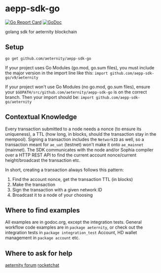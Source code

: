 # aepp-sdk-go
[![Go Report Card](https://goreportcard.com/badge/github.com/aeternity/aepp-sdk-go)](https://goreportcard.com/report/github.com/aeternity/aepp-sdk-go) [![GoDoc](https://godoc.org/github.com/aeternity/aepp-sdk-go?status.svg)](https://godoc.org/github.com/aeternity/aepp-sdk-go)

golang sdk for aeternity blockchain

## Setup
`go get github.com/aeternity/aepp-sdk-go`

If your project uses Go Modules (go.mod, go.sum files), you must include the major version in the import line like this:
`import github.com/aepp-sdk-go/v9/aeternity`

If your project won't use Go Modules (no go.mod, go.sum files), ensure your `$GOPATH/src/github.com/aeternity/aepp-sdk-go` is on the correct branch. Then your import should be:
`import github.com/aepp-sdk-go/aeternity`

## Contextual Knowledge
Every transaction submitted to a node needs a nonce (to ensure its uniqueness), a TTL (how long, in blocks, should the transaction stay in the mempool). Signing a transaction includes the `NetworkID` as well, so a transaction meant for `ae_uat` (testnet) won't make it onto `ae_mainnet` (mainnet). The SDK communicates with the node and/or Sophia compiler over a HTTP REST API to find the current account nonce/current height/broadcast the transaction etc.

In short, creating a transaction always follows this pattern:
1. Find the account nonce, get the transaction TTL (in blocks)
2. Make the transaction
3. Sign the transaction with a given network ID
4. Broadcast it to a node of your choosing

## Where to find examples
All examples are in godoc.org, except the integration tests.
General workflow code examples are in `package aeternity`, or check out the integration tests in `package integration_test`
Account, HD wallet management in `package account`
etc.

## Where to ask for help
[aeternity forum](https://forum.aeternity.com/c/aepplications/sdk)
[rocketchat](https://devchat.aeternity.com/)